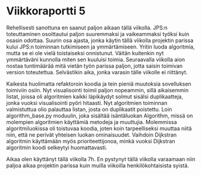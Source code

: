# Viikkoraportti 5

Rehellisesti sanottuna en saanut paljon aikaan tällä viikolla. JPS:n toteuttaminen osoittautui paljon suuremmaksi ja vaikeammaksi työksi kuin osasin odottaa. Suurin osa ajasta, jonka käytin tällä viikolla projektin parissa kului JPS:n toiminnan tutkimiseen ja ymmärtämiseen. Yritin luoda algoritmia, mutta se ei ole vielä toistaiseksi onnistunut. Väitän kuitenkin nyt ymmärtäväni kunnolla miten sen kuuluisi toimia. Seuraavalla viikolla aion nostaa tuntimäärää mitä vietän työn parissa paljon, jotta saisin toimivan version toteutettua. Selvästikin aika, jonka varasin tälle viikolle ei riittänyt. 


Kaikesta huolimatta refaktoroin koodia ja tein pieniä muutoksia sovelluksen toimiviin osiin. Nyt visualisointi toimii paljon nopeammin, sillä aikaisemmin listat, joissa oli algoritmien kaikki läpikäydyt solmut sisälsi duplikaatteja, jonka vuoksi visualisointi pyöri hitaasti. Nyt algoritmien toiminnan valmistuttua olio palauttaa listan, josta on duplikaatit poistettu. Loin algorithm_base.py moduulin, joka sisältää isäntäluokan Algorithm, missä on molempien algoritmien käyttämiä metodeja ja muuttujia. Molemmissa algoritmiluokissa oli toistuvaa koodia, joten koin tarpeelliseksi muuttaa niitä niin, että ne perivät yhteisen luokan ominaisuudet. Vaihdoin Dijkstran algoritmin käyttämään myös prioriteettijonoa, minkä vuoksi Dijkstran algoritmin koodi selkeytyi huomattavasti.


Aikaa olen käyttänyt tällä viikolla 7h. En pystynyt tällä viikolla varaamaan niin paljoa aikaa projektin parissa kuin muilla viikoilla henkilökohtaisista syistä.